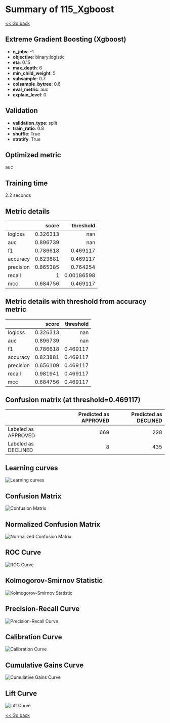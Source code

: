 # Summary of 115_Xgboost

[<< Go back](../README.md)


## Extreme Gradient Boosting (Xgboost)
- **n_jobs**: -1
- **objective**: binary:logistic
- **eta**: 0.15
- **max_depth**: 6
- **min_child_weight**: 5
- **subsample**: 0.7
- **colsample_bytree**: 0.6
- **eval_metric**: auc
- **explain_level**: 0

## Validation
 - **validation_type**: split
 - **train_ratio**: 0.8
 - **shuffle**: True
 - **stratify**: True

## Optimized metric
auc

## Training time

2.2 seconds

## Metric details
|           |    score |    threshold |
|:----------|---------:|-------------:|
| logloss   | 0.326313 | nan          |
| auc       | 0.896739 | nan          |
| f1        | 0.786618 |   0.469117   |
| accuracy  | 0.823881 |   0.469117   |
| precision | 0.865385 |   0.764254   |
| recall    | 1        |   0.00186598 |
| mcc       | 0.684756 |   0.469117   |


## Metric details with threshold from accuracy metric
|           |    score |   threshold |
|:----------|---------:|------------:|
| logloss   | 0.326313 |  nan        |
| auc       | 0.896739 |  nan        |
| f1        | 0.786618 |    0.469117 |
| accuracy  | 0.823881 |    0.469117 |
| precision | 0.656109 |    0.469117 |
| recall    | 0.981941 |    0.469117 |
| mcc       | 0.684756 |    0.469117 |


## Confusion matrix (at threshold=0.469117)
|                     |   Predicted as APPROVED |   Predicted as DECLINED |
|:--------------------|------------------------:|------------------------:|
| Labeled as APPROVED |                     669 |                     228 |
| Labeled as DECLINED |                       8 |                     435 |

## Learning curves
![Learning curves](learning_curves.png)
## Confusion Matrix

![Confusion Matrix](confusion_matrix.png)


## Normalized Confusion Matrix

![Normalized Confusion Matrix](confusion_matrix_normalized.png)


## ROC Curve

![ROC Curve](roc_curve.png)


## Kolmogorov-Smirnov Statistic

![Kolmogorov-Smirnov Statistic](ks_statistic.png)


## Precision-Recall Curve

![Precision-Recall Curve](precision_recall_curve.png)


## Calibration Curve

![Calibration Curve](calibration_curve_curve.png)


## Cumulative Gains Curve

![Cumulative Gains Curve](cumulative_gains_curve.png)


## Lift Curve

![Lift Curve](lift_curve.png)



[<< Go back](../README.md)
